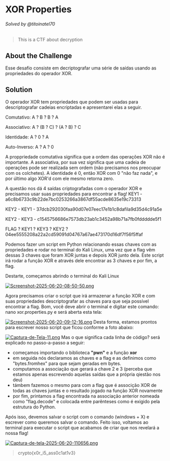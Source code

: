 # XOR Properties
###### Solved by @titoinatel70

> This is a CTF about decryption
## About the Challenge
 Esse desafio consiste em decriptografar uma série de saídas usando as propriedades do operador XOR.
## Solution
 O operador XOR tem propriedades que podem ser usadas para descriptografar cadeias encriptadas e apresentarei elas a seguir. 

Comutativo: A ? B ? B ? A

Associativo: A ? (B ? C) ? (A ? B) ? C

Identidade: A ? 0 ? A

Auto-Inverso: A ? A ? 0 

A proppriedade comutativa significa que a ordem das operações XOR não é importante. A associativa, por sua vez significa que uma cadeia de operações pode ser realizada sem ordem (não precisamos nos preocupar com os colchetes). A identidade é 0, então XOR com 0 "não faz nada", e por último algo XOR'd com ele mesmo retorna zero.

A questão nos dá 4 saídas criptografadas com o operador XOR e precisamos usar suas propriedades para encontrar a flag!
KEY1 - a6c8b6733c9b22de7bc0253266a3867df55acde8635e19c73313

KEY2 - KEY1 - 37dcb292030faa90d07e07eec17e1b1c8dafila9d35d4c91a5e

KEY2 - KEY3 - c1545756686e7573db23ab1c3452a98b71a7fb0fddddde5f1

FLAG ? KEY1 ? KEY3 ? KEY2 ? 04ee5555208a22a2cd59091d04767a67ae473170d16df7f56f5ffaf

Podemos fazer um script em Python relacionando essas chaves com as propriedades e rodar no terminal do Kali Linux, uma vez que a flag vêm dessas 3 chaves que foram XOR juntas e depois XOR junto dela. Este script irá rodar a função XOR e através dele encontrar as 3 chaves e por fim, a flag.

Destarte, começamos abrindo o terminal do Kali Linux 

[![Screenshot-2025-06-20-08-50-50.png](https://i.postimg.cc/85Q9DHNV/Screenshot-2025-06-20-08-50-50.png)](https://postimg.cc/xk5t3LXs)

Agora precisamos criar o script que irá armazenar a função XOR e com suas propriedades descriptografar as chaves para que seja possível encontrar a flag. Bom, você deve abrir o terminal e digitar este comando: nano xor.properties.py e será aberta esta tela:

[![Screenshot-2025-06-20-09-12-16.png](https://i.postimg.cc/NFT1t6sZ/Screenshot-2025-06-20-09-12-16.png)](https://postimg.cc/p5W9YnnB)
Desta forma, estamos prontos para escrever nosso script que ficou conforme a foto abaixo:

[![Captura-de-Tela-11.png](https://i.postimg.cc/MG8gJ5WJ/Captura-de-Tela-11.png)](https://postimg.cc/bZ3mQQDm)
Mas o que significa cada linha de código? será explicado no passo-a-passo a seguir:
* começamos importando o biblioteca **"pwn"** e a função **xor**
* em seguida nós declaramos as chaves e a flag e as definimos como "bytes.fromhex" para que sejam geradas em bytes.
* computamos a associação que gerará a chave 2 e 3 (perceba que estamos apenas escrevendo aquelas saídas que a própria qiestão nos deu)
* támbem fazemos o mesmo para com a flag que é associção XOR de todas as chaves juntas e o resultado jogado na função XOR novamente 
* por fim, printamos a flag encontrada na associação anterior nomeada como "flag.decode" e colocada entre parênteses como é exigido pela estrutura do Python. 

Após isso, devemos salvar o script com o comando (windows + X) e escrever como queremos salvar o comando.
Feito isso, voltamos ao terminal para executar o script que acabamos de criar que nos revelará a nossa flag! 

[![Captura-de-tela-2025-06-20-110656.png](https://i.postimg.cc/tCG6PvNx/Captura-de-tela-2025-06-20-110656.png)](https://postimg.cc/xqgqVR7f)

> crypto{x0r_i5_ass0c1at1v3}
